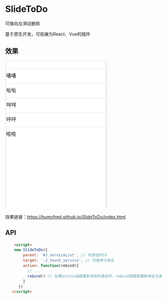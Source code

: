 # SlideToDo
可做向左滑动删除

基于原生开发，可拓展为React、Vue的插件

## 效果
![11.gif](https://github.com/humyfred/SlideToDo/blob/master/screenshot/11.gif)

效果链接：https://humyfred.github.io/SlideToDo/index.html

## API
```html
    <script>
    new SlideToDo({
        parent: '#J_serviceList', // 列表组件Id
        target: '.J_touch_service', // 列表单元类名
        action: function(rebind){
          // ...
          rebind() // 如果action函数重新渲染列表组件，rebind函数能重新绑定元素
        }
      })
   </script>
```   
